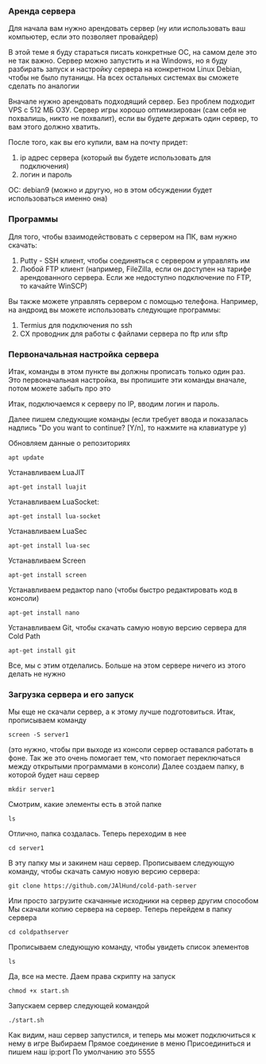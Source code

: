 ### Аренда сервера

Для начала вам нужно арендовать сервер (ну или использовать ваш компьютер, если это позволяет провайдер)

В этой теме я буду стараться писать конкретные ОС, на самом деле это не так важно. Сервер можно запустить и на Windows, но я буду разбирать запуск и настройку сервера на конкретном Linux Debian, чтобы не было путаницы. На всех остальных системах вы сможете сделать по аналогии

Вначале нужно арендовать подходящий сервер. Без проблем подходит VPS с 512 МБ ОЗУ. Сервер игры хорошо оптимизирован (сам себя не похвалишь, никто не похвалит), если вы будете держать один сервер, то вам этого должно хватить.

После того, как вы его купили, вам на почту придет:
1) ip адрес сервера (который вы будете использовать для подключения)
2) логин и пароль

ОС: debian9 (можно и другую, но в этом обсуждении будет использоваться именно она)

### Программы

Для того, чтобы взаимодействовать с сервером на ПК, вам нужно скачать:
1) Putty - SSH клиент, чтобы соединяться с сервером и управлять им
2) Любой FTP клиент (например, FileZilla, если он доступен на тарифе арендованного сервера. Если же недоступно подключение по FTP, то качайте WinSCP)

Вы также можете управлять сервером с помощью телефона. Например, на андроид вы можете использовать следующие программы:
1) Termius для подключения по ssh
2) CX проводник для работы с файлами сервера по ftp или sftp

### Первоначальная настройка сервера

Итак, команды в этом пункте вы должны прописать только один раз. Это первоначальная настройка, вы пропишите эти команды вначале, потом можете забыть про это

Итак, подключаемся к серверу по IP, вводим логин и пароль.

Далее пишем следующие команды
(если требует ввода и показалась надпись "Do you want to continue? [Y/n], то нажмите на клавиатуре y)

Обновляем данные о репозиториях
```
apt update 
```
Устанавливаем LuaJIT
```
apt-get install luajit
```
Устанавливаем LuaSocket:
```
apt-get install lua-socket
```
Устанавливаем LuaSec
```
apt-get install lua-sec
```
Устанавливаем Screen
```
apt-get install screen
```
Устанавливаем редактор nano (чтобы быстро редактировать код в консоли)
```
apt-get install nano
```
Устанавливаем Git, чтобы скачать самую новую версию сервера для Cold Path
```
apt-get install git
```

Все, мы с этим отделались. Больше на этом сервере ничего из этого делать не нужно

### Загрузка сервера и его запуск

Мы еще не скачали сервер, а к этому лучше подготовиться. Итак, прописываем команду
```
screen -S server1
```
(это нужно, чтобы при выходе из консоли сервер оставался работать в фоне. Так же это очень помогает тем, что помогает переключаться между открытыми программами в консоли)
Далее создаем папку, в которой будет наш сервер
```
mkdir server1
```
Смотрим, какие элементы есть в этой папке
```
ls
```
Отлично, папка создалась. Теперь переходим в нее
```
cd server1
```
В эту папку мы и закинем наш сервер. Прописываем следующую команду, чтобы скачать самую новую версию сервера:
```
git clone https://github.com/JAlHund/cold-path-server
```
Или просто загрузите скачанные исходники на сервер другим способом
Мы скачали копию сервера на сервер. Теперь перейдем в папку сервера
```
cd coldpathserver
```
Прописываем следующую команду, чтобы увидеть список элементов
```
ls
```
Да, все на месте. Даем права скрипту на запуск 
```
chmod +x start.sh
```
Запускаем сервер следующей командой
```
./start.sh
```

Как видим, наш сервер запустился, и теперь мы может подключиться к нему в игре
Выбираем Прямое соединение в меню Присоединиться и пишем наш ip:port
По умолчанию это 5555
